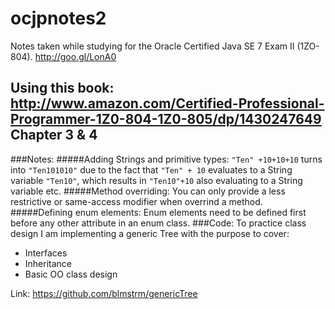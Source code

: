 ocjpnotes2
==========

Notes taken while studying for the Oracle Certified Java SE 7 Exam II (1ZO-804). http://goo.gl/LonA0

Using this book: http://www.amazon.com/Certified-Professional-Programmer-1Z0-804-1Z0-805/dp/1430247649
Chapter 3 & 4
-------------
###Notes:
#####Adding Strings and primitive types:
``"Ten" +10+10+10`` turns into ``"Ten101010"`` due to the fact that ``"Ten" + 10`` evaluates to a String variable ``"Ten10"``, which results in ``"Ten10"+10`` also evaluating to a String variable etc.
#####Method overriding:
You can only provide a less restrictive  or same-access modifier when overrind a method.
#####Defining enum elements:
Enum elements  need to be defined first before any other attribute in an enum class.
###Code:
To practice class design I am implementing a generic Tree with the purpose to cover:
  * Interfaces
  * Inheritance
  * Basic OO class design

Link: https://github.com/blmstrm/genericTree
